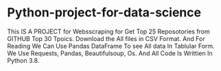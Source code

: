 # Python-project-for-data-science

This IS A PROJECT for Websscraping for Get Top 25 Reposotories from GITHUB Top 30 Tpoics.
Download the All files in CSV Format. And For Reading We Can Use Pandas DataFrame To see All data In Tablular Form.
We Use Requests, Pandas, Beautifulsoup, Os. And All Code Is Writtien In Python 3.8.
